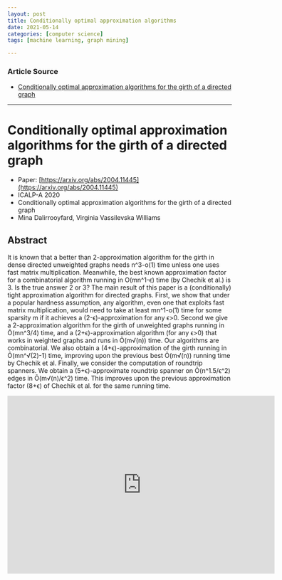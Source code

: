 ```yaml
---
layout: post
title: Conditionally optimal approximation algorithms
date: 2021-05-14
categories: [computer science]
tags: [machine learning, graph mining]

---
```


### Article Source

* [Conditionally optimal approximation algorithms for the girth of a directed graph](https://www.youtube.com/watch?v=AFa6hoY1MVw)

---

# Conditionally optimal approximation algorithms for the girth of a directed graph

* Paper: [https://arxiv.org/abs/2004.11445](https://arxiv.org/abs/2004.11445)
* ICALP-A 2020
* Conditionally optimal approximation algorithms for the girth of a directed graph
* Mina Dalirrooyfard, Virginia Vassilevska Williams


## Abstract

It is known that a better than 2-approximation algorithm for the girth in dense directed unweighted graphs needs n^3-o(1) time unless one uses fast matrix multiplication. Meanwhile, the best known approximation factor for a combinatorial algorithm running in O(mn^1-ϵ) time (by Chechik et al.) is 3. Is the true answer 2 or 3? The main result of this paper is a (conditionally) tight approximation algorithm for directed graphs. First, we show that under a popular hardness assumption, any algorithm, even one that exploits fast matrix multiplication, would need to take at least mn^1-o(1) time for some sparsity m if it achieves a (2-ϵ)-approximation for any ϵ>0. Second we give a 2-approximation algorithm for the girth of unweighted graphs running in Õ(mn^3/4) time, and a (2+ϵ)-approximation algorithm (for any ϵ>0) that works in weighted graphs and runs in Õ(m√(n)) time. Our algorithms are combinatorial. We also obtain a (4+ϵ)-approximation of the girth running in Õ(mn^√(2)-1) time, improving upon the previous best Õ(m√(n)) running time by Chechik et al. Finally, we consider the computation of roundtrip spanners. We obtain a (5+ϵ)-approximate roundtrip spanner on Õ(n^1.5/ϵ^2) edges in Õ(m√(n)/ϵ^2) time. This improves upon the previous approximation factor (8+ϵ) of Chechik et al. for the same running time.

<iframe width="600" height="400" src="https://www.youtube.com/embed/AFa6hoY1MVw" title="YouTube video player" frameborder="0" allow="accelerometer; autoplay; clipboard-write; encrypted-media; gyroscope; picture-in-picture" allowfullscreen></iframe>

